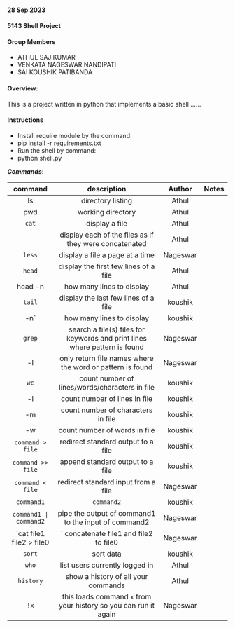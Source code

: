 
#### 28 Sep 2023
#### 5143 Shell Project 

#### Group Members

- ATHUL SAJIKUMAR
- VENKATA NAGESWAR NANDIPATI
- SAI KOUSHIK PATIBANDA

#### Overview:
This is a project written in python that implements a basic shell ......


#### Instructions
- Install require module by the command:
- pip install -r requirements.txt
- Run the shell by command:
- python shell.py

***Commands***:

| command |    description    | Author              | Notes |
| :-----: | :---------------: | :----: | :---: |
|   ls    | directory listing | Athul       |       |
|   pwd   | working directory |  Athul   |       |
| `cat`   |                         display a file  |Athul|                                                           |
|         |        display each of the files as if they were concatenated  |Athul                  |
| `less`  |                        display a file a page at a time   |Nageswar                                         |
| `head`  |                        display the first few lines of a file|      Athul                                |
|  head -n     | how many lines to display |Athul                                                 |
| `tail`  |                         display the last few lines of a file| koushik                                      |
|     -n`    |                           how many lines to display |koushik                                                 |
| `grep`  |               search a file(s) files for keywords and print lines where pattern is found |Nageswar
|     -l    |                           only return file names where the word or pattern is found|Nageswar                  |
| `wc`    |                         count number of lines/words/characters in file |koushik                            |
|     -l    |                          count number of lines in file |koushik                                             |
|       -m  |                           count number of characters in file |koushik                                        |
|        -w |                           count number of words in file|koushik                                            |
| `command > file`|           redirect standard output to a file       |koushik            |
| `command >> file`|          append standard output to a file |koushik                    |
| `command < file`|           redirect standard input from a file|Nageswar                  |
| `command1`|                 `command2`              | koushik                             |
| `command1 \| command2`|     pipe the output of command1 to the input of command2 |Nageswar|
| `cat file1 file2 > file0|`  concatenate file1 and file2 to file0                 |Nageswar|
| `sort`|                     sort data                                            |koushik|
| `who`  |                    list users currently logged in                       |Athul|
|`history` |   show a history of all your commands                              |Athul|
| `!x`      |   this loads command `x` from your history so you can run it again |Nageswar|





